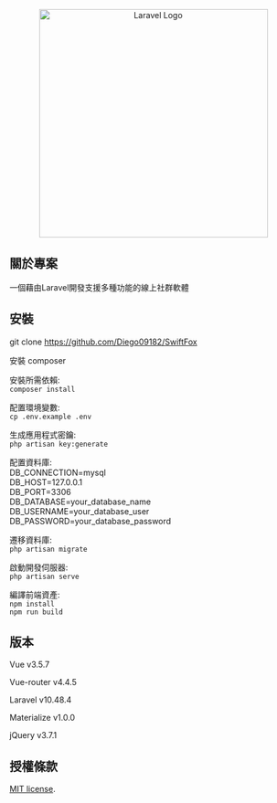 <p align="center"><a href="https://laravel.com" target="_blank"><img src="https://raw.githubusercontent.com/laravel/art/master/logo-lockup/5%20SVG/2%20CMYK/1%20Full%20Color/laravel-logolockup-cmyk-red.svg" width="400" alt="Laravel Logo"></a></p>

## 關於專案

一個藉由Laravel開發支援多種功能的線上社群軟體

## 安裝

git clone https://github.com/Diego09182/SwiftFox

安裝 composer

安裝所需依賴:  
`composer install`

配置環境變數:  
`cp .env.example .env`

生成應用程式密鑰:  
`php artisan key:generate`

配置資料庫:  
DB_CONNECTION=mysql  
DB_HOST=127.0.0.1  
DB_PORT=3306  
DB_DATABASE=your_database_name  
DB_USERNAME=your_database_user  
DB_PASSWORD=your_database_password  

遷移資料庫:  
`php artisan migrate`

啟動開發伺服器:  
`php artisan serve`

編譯前端資產:  
`npm install`  
`npm run build`  

## 版本

Vue         v3.5.7

Vue-router  v4.4.5

Laravel     v10.48.4

Materialize v1.0.0

jQuery      v3.7.1

## 授權條款

[MIT license](https://opensource.org/licenses/MIT).